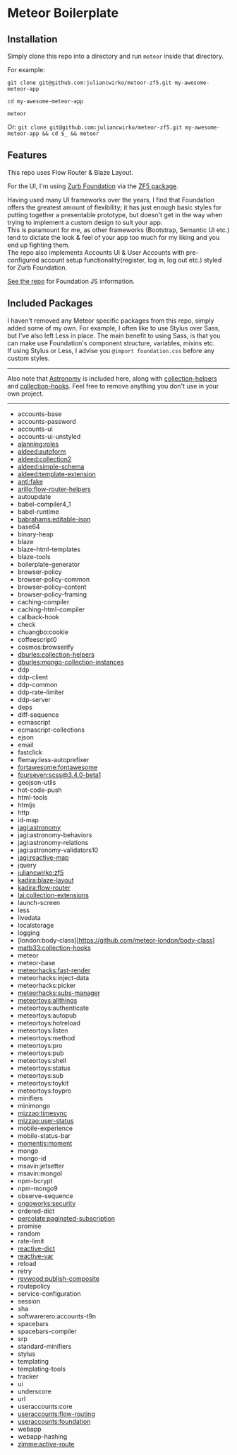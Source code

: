 # Meteor Boilerplate


## Installation
Simply clone this repo into a directory and run `meteor` inside that directory.

For example:

    git clone git@github.com:juliancwirko/meteor-zf5.git my-awesome-meteor-app
   
    cd my-awesome-meteor-app
   
    meteor

Or: `git clone git@github.com:juliancwirko/meteor-zf5.git my-awesome-meteor-app && cd $_ && meteor`


## Features
This repo uses Flow Router & Blaze Layout.

For the UI, I'm using [Zurb Foundation](http://foundation.zurb.com) via the [ZF5 package](https://github.com/juliancwirko/meteor-zf5/).

Having used many UI frameworks over the years, I find that Foundation offers the greatest amount of flexibility; it has just enough basic styles for putting together a presentable prototype, but doesn't get in the way when trying to implement a custom design to suit your app.  
This is paramount for me, as other frameworks (Bootstrap, Semantic UI etc.) tend to dictate the look & feel of your app too much for my liking and you end up fighting them.  
The repo also implements Accounts UI & User Accounts with pre-configured account setup functionality(register, log in, log out etc.) styled for Zurb Foundation.

[See the repo](https://github.com/juliancwirko/meteor-zf5/) for Foundation JS information.


## Included Packages
I haven't removed any Meteor specific packages from this repo, simply added some of my own. For example, I often like to use Stylus over Sass, but I've also left Less in place. The main benefit to using Sass, is that you can make use Foundation's component structure, variables, mixins etc.  
If using Stylus or Less, I advise you `@import foundation.css` before any custom styles.

***

Also note that [Astronomy](https://github.com/jagi/meteor-astronomy) is included here, along with [collection-helpers](https://github.com/dburles/meteor-collection-helpers) and [collection-hooks](https://github.com/matb33/meteor-collection-hooks). Feel free to remove anything you don't use in your own project.

***

- accounts-base
- accounts-password
- accounts-ui
- accounts-ui-unstyled
- [alanning:roles](https://github.com/alanning/meteor-roles)
- [aldeed:autoform](https://github.com/aldeed/meteor-autoform)
- [aldeed:collection2](https://github.com/aldeed/meteor-collection2)
- [aldeed:simple-schema](https://github.com/aldeed/meteor-simple-schema)
- [aldeed:template-extension](https://github.com/aldeed/meteor-template-extension)
- [anti:fake](https://github.com/anticoders/meteor-fake/)
- [arillo:flow-router-helpers](https://github.com/arillo/meteor-flow-router-helpers/)
- autoupdate
- babel-compiler4_1
- babel-runtime
- [babrahams:editable-json](https://github.com/JackAdams/meteor-editable-json/)
- base64
- binary-heap
- blaze
- blaze-html-templates
- blaze-tools
- boilerplate-generator
- browser-policy
- browser-policy-common
- browser-policy-content
- browser-policy-framing
- caching-compiler
- caching-html-compiler
- callback-hook
- check
- chuangbo:cookie
- coffeescript0
- cosmos:browserify
- [dburles:collection-helpers](https://github.com/dburles/meteor-collection-helpers)
- [dburles:mongo-collection-instances](https://github.com/dburles/mongo-collection-instances)
- ddp
- ddp-client
- ddp-common
- ddp-rate-limiter
- ddp-server
- deps
- diff-sequence
- ecmascript
- ecmascript-collections
- ejson
- email
- fastclick
- flemay:less-autoprefixer
- [fortawesome:fontawesome](https://github.com/FortAwesome/Font-Awesome)
- [fourseven:scss@3.4.0-beta1](https://github.com/fourseven/meteor-scss)
- geojson-utils
- hot-code-push
- html-tools
- htmljs
- http
- id-map
- [jagi:astronomy](https://github.com/jagi/meteor-astronomy)
- jagi:astronomy-behaviors
- jagi:astronomy-relations
- jagi:astronomy-validators10
- [jagi:reactive-map](https://github.com/jagi/meteor-reactive-map/)
- jquery
- [juliancwirko:zf5](https://github.com/juliancwirko/meteor-zf5/)
- [kadira:blaze-layout](https://github.com/kadirahq/blaze-layout)
- [kadira:flow-router](https://github.com/kadirahq/flow-router)
- [lai:collection-extensions](https://github.com/rclai/meteor-collection-extensions/)
- launch-screen
- less
- livedata
- localstorage
- logging
- [london:body-class][https://github.com/meteor-london/body-class]
- [matb33:collection-hooks](https://github.com/matb33/meteor-collection-hooks)
- meteor
- meteor-base
- [meteorhacks:fast-render](https://github.com/kadirahq/fast-render)
- meteorhacks:inject-data
- meteorhacks:picker
- [meteorhacks:subs-manager](https://github.com/kadirahq/subs-manager)
- [meteortoys:allthings](https://github.com/MeteorToys/allthings)
- meteortoys:authenticate
- meteortoys:autopub
- meteortoys:hotreload
- meteortoys:listen
- meteortoys:method
- meteortoys:pro
- meteortoys:pub
- meteortoys:shell
- meteortoys:status
- meteortoys:sub
- meteortoys:toykit
- meteortoys:toypro
- minifiers
- minimongo
- [mizzao:timesync](https://github.com/mizzao/meteor-timesync)
- [mizzao:user-status](https://github.com/mizzao/meteor-user-status)
- mobile-experience
- mobile-status-bar
- [momentjs:moment](https://github.com/moment/moment/)
- mongo
- mongo-id
- msavin:jetsetter
- msavin:mongol
- npm-bcrypt
- npm-mongo9
- observe-sequence
- [ongoworks:security](https://github.com/ongoworks/meteor-security)
- ordered-dict
- [percolate:paginated-subscription](https://github.com/percolatestudio/paginated-subscription)
- promise
- random
- rate-limit
- [reactive-dict](https://atmospherejs.com/meteor/reactive-dict)
- [reactive-var](https://atmospherejs.com/meteor/reactive-var)
- reload
- retry
- [reywood:publish-composite](https://github.com/englue/meteor-publish-composite)
- routepolicy
- service-configuration
- session
- sha
- softwarerero:accounts-t9n
- spacebars
- spacebars-compiler
- srp
- standard-minifiers
- stylus
- templating
- templating-tools
- tracker
- ui
- underscore
- url
- useraccounts:core
- [useraccounts:flow-routing](https://github.com/meteor-useraccounts/flow-routing)
- [useraccounts:foundation](https://github.com/meteor-useraccounts/foundation)
- webapp
- webapp-hashing
- [zimme:active-route](https://github.com/zimme/meteor-active-route)